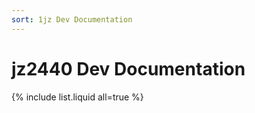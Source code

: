 ```yaml
---
sort: 1jz Dev Documentation
---
```


# jz2440 Dev Documentation

{% include list.liquid all=true %}
